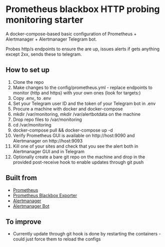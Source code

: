 # Prometheus blackbox HTTP probing monitoring starter

A docker-compose-based basic configuration of Prometheus + Alertmanager + Alertmanager Telegram bot.

Probes http/s endpoints to ensure the are up, issues alerts if gets anything except 2xx, sends these to telegram.

## How to set up

1. Clone the repo
2. Make changes to the config/prometheus.yml - replace endpoints to monitor (http and https) with your own ones (look for targets:)
3. Copy .env_ to .env
4. Set your Telegram user ID and the token of your Telegram bot in .env
5. Procure a machine with docker and docker-compose
6. mkdir /var/monitoring, mkdir /var/alertbotdata on the machine
7. Drop repo files to /var/monitoring
8. cd /var/monitoring
9. docker-compose pull && docker-compose up -d
10. Verify Prometheus GUI is available on http://host:9090 and Alertmanager on http://host:9093
11. Kill one of your sites and check that you see the alert both in Alertmanager GUI and in Telegram
12. Optionally create a bare git repo on the machine and drop in the provided post-receive hook to enable updates through git push

## Built from

- [Prometheus](https://prometheus.io/)
- [Prometheus Blackbox Exporter](https://github.com/prometheus/blackbox_exporter)
- [Alertmanager](https://github.com/prometheus/alertmanager)
- [Alertmanager Bot](https://github.com/metalmatze/alertmanager-bot)

## To improve

- Currently update through git hook is done by restarting the containers - could just force them to reload the configs
